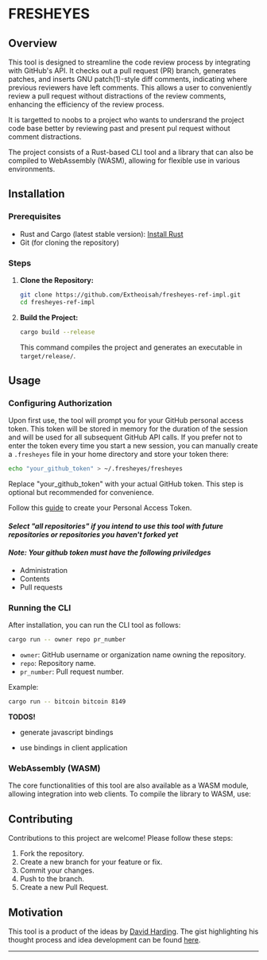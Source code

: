 # FRESHEYES

## Overview

This tool is designed to streamline the code review process by integrating with GitHub's API. It checks out a pull request (PR) branch, generates patches, and inserts GNU patch(1)-style diff comments, indicating where previous reviewers have left comments. This allows a user to conveniently review a pull request without distractions of the review comments, enhancing the efficiency of the review process.

It is targetted to noobs to a project who wants to undersrand the project code base better by reviewing past and present pul request without comment distractions.

The project consists of a Rust-based CLI tool and a library that can also be compiled to WebAssembly (WASM), allowing for flexible use in various environments.

## Installation

### Prerequisites

- Rust and Cargo (latest stable version): [Install Rust](https://www.rust-lang.org/tools/install)
- Git (for cloning the repository)

### Steps

1. **Clone the Repository:**

    ```bash
    git clone https://github.com/Extheoisah/fresheyes-ref-impl.git
    cd fresheyes-ref-impl
    ```

2. **Build the Project:**

    ```bash
    cargo build --release
    ```

    This command compiles the project and generates an executable in `target/release/`.

## Usage

### Configuring Authorization

Upon first use, the tool will prompt you for your GitHub personal access token. This token will be stored in memory for the duration of the session and will be used for all subsequent GitHub API calls. If you prefer not to enter the token every time you start a new session, you can manually create a ```.fresheyes``` file in your home directory and store your token there:

```bash
echo "your_github_token" > ~/.fresheyes/fresheyes
```

Replace "your_github_token" with your actual GitHub token. This step is optional but recommended for convenience.

Follow this [guide](https://docs.github.com/en/authentication/keeping-your-account-and-data-secure/managing-your-personal-access-tokens#creating-a-fine-grained-personal-access-token) to create your Personal Access Token.
#### *Select "all repositories" if you intend to use this tool with future repositories or repositories you haven't forked yet*

#### *Note: Your github token must have the following priviledges*
- Administration
- Contents
- Pull requests

### Running the CLI

After installation, you can run the CLI tool as follows:

```bash
cargo run -- owner repo pr_number
```

- `owner`: GitHub username or organization name owning the repository.
- `repo`: Repository name.
- `pr_number`: Pull request number.

Example:

```bash
cargo run -- bitcoin bitcoin 8149
```

**TODOS!**

- generate javascript bindings

- use bindings in client application

### WebAssembly (WASM)

The core functionalities of this tool are also available as a WASM module, allowing integration into web clients. To compile the library to WASM, use:

## Contributing

Contributions to this project are welcome! Please follow these steps:

1. Fork the repository.
2. Create a new branch for your feature or fix.
3. Commit your changes.
4. Push to the branch.
5. Create a new Pull Request.

## Motivation

This tool is a product of the ideas by [David Harding](https://gist.github.com/harding). The gist highlighting his thought process and idea development can be found [here](https://gist.github.com/harding/3b4bb6c4cd003d7bf372e13d06f5363f).

---
